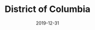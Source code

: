 ---
layout: location-page
date: 2019-12-31
tags:
  - district-of-columbia
title: District of Columbia
stateAbbr: DC
url: "https://coronavirus.dc.gov/"
urlTitle: "coronavirus.dc.gov"
---